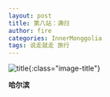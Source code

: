 ```yaml
---
layout: post
title: 第八站：满归
author: fire
categories: InnerMonggolia 
tags: 说走就走 旅行
---
```


![title](https://image.sideproject.cn/titlex/titlex_031.jpg){:class="image-title"}

**哈尔滨**

